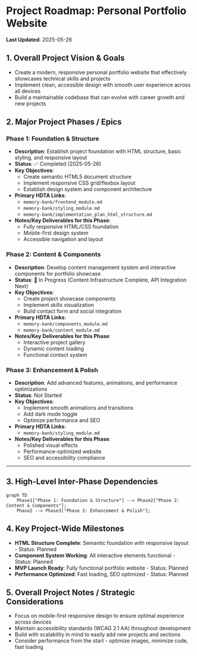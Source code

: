 # Project Roadmap: Personal Portfolio Website

**Last Updated**: 2025-05-26

## 1. Overall Project Vision & Goals
*   Create a modern, responsive personal portfolio website that effectively showcases technical skills and projects
*   Implement clean, accessible design with smooth user experience across all devices
*   Build a maintainable codebase that can evolve with career growth and new projects

## 2. Major Project Phases / Epics

### Phase 1: Foundation & Structure
*   **Description**: Establish project foundation with HTML structure, basic styling, and responsive layout
*   **Status**: ✅ Completed (2025-05-26)
*   **Key Objectives**:
    *   Create semantic HTML5 document structure
    *   Implement responsive CSS grid/flexbox layout
    *   Establish design system and component architecture
*   **Primary HDTA Links**: 
    *   `memory-bank/frontend_module.md`
    *   `memory-bank/styling_module.md`
    *   `memory-bank/implementation_plan_html_structure.md`
*   **Notes/Key Deliverables for this Phase**:
    *   Fully responsive HTML/CSS foundation
    *   Mobile-first design system
    *   Accessible navigation and layout

### Phase 2: Content & Components
*   **Description**: Develop content management system and interactive components for portfolio showcase
*   **Status**: 🔄 In Progress (Content Infrastructure Complete, API Integration Next)
*   **Key Objectives**:
    *   Create project showcase components
    *   Implement skills visualization
    *   Build contact form and social integration
*   **Primary HDTA Links**: 
    *   `memory-bank/components_module.md`
    *   `memory-bank/content_module.md`
*   **Notes/Key Deliverables for this Phase**:
    *   Interactive project gallery
    *   Dynamic content loading
    *   Functional contact system

### Phase 3: Enhancement & Polish
*   **Description**: Add advanced features, animations, and performance optimizations
*   **Status**: Not Started
*   **Key Objectives**:
    *   Implement smooth animations and transitions
    *   Add dark mode toggle
    *   Optimize performance and SEO
*   **Primary HDTA Links**: 
    *   `memory-bank/styling_module.md`
*   **Notes/Key Deliverables for this Phase**:
    *   Polished visual effects
    *   Performance-optimized website
    *   SEO and accessibility compliance

---

## 3. High-Level Inter-Phase Dependencies
```mermaid
graph TD
    Phase1["Phase 1: Foundation & Structure"] --> Phase2["Phase 2: Content & Components"];
    Phase2 --> Phase3["Phase 3: Enhancement & Polish"];
```

## 4. Key Project-Wide Milestones
*   **HTML Structure Complete**: Semantic foundation with responsive layout - Status: Planned
*   **Component System Working**: All interactive elements functional - Status: Planned
*   **MVP Launch Ready**: Fully functional portfolio website - Status: Planned
*   **Performance Optimized**: Fast loading, SEO optimized - Status: Planned

## 5. Overall Project Notes / Strategic Considerations
*   Focus on mobile-first responsive design to ensure optimal experience across devices
*   Maintain accessibility standards (WCAG 2.1 AA) throughout development
*   Build with scalability in mind to easily add new projects and sections
*   Consider performance from the start - optimize images, minimize code, fast loading